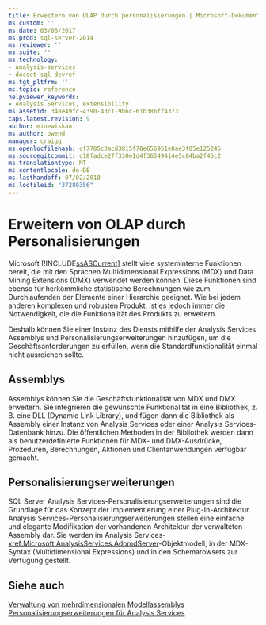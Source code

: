 ```yaml
---
title: Erweitern von OLAP durch personalisierungen | Microsoft-Dokumentation
ms.custom: ''
ms.date: 03/06/2017
ms.prod: sql-server-2014
ms.reviewer: ''
ms.suite: ''
ms.technology:
- analysis-services
- docset-sql-devref
ms.tgt_pltfrm: ''
ms.topic: reference
helpviewer_keywords:
- Analysis Services, extensibility
ms.assetid: 348e49fc-4390-43c1-9b6c-61b386ff4373
caps.latest.revision: 9
author: minewiskan
ms.author: owend
manager: craigg
ms.openlocfilehash: cf7785c3acd3815f78e656951e8ae3f05e125245
ms.sourcegitcommit: c18fadce27f330e1d4f36549414e5c84ba2f46c2
ms.translationtype: MT
ms.contentlocale: de-DE
ms.lasthandoff: 07/02/2018
ms.locfileid: "37280356"
---
```

# <a name="extending-olap-through-personalizations"></a>Erweitern von OLAP durch Personalisierungen
  Microsoft [!INCLUDE[ssASCurrent](../../../includes/ssascurrent-md.md)] stellt viele systeminterne Funktionen bereit, die mit den Sprachen Multidimensional Expressions (MDX) und Data Mining Extensions (DMX) verwendet werden können. Diese Funktionen sind ebenso für herkömmliche statistische Berechnungen wie zum Durchlaufenden der Elemente einer Hierarchie geeignet. Wie bei jedem anderen komplexen und robusten Produkt, ist es jedoch immer die Notwendigkeit, die die Funktionalität des Produkts zu erweitern.  
  
 Deshalb können Sie einer Instanz des Diensts mithilfe der Analysis Services Assemblys und Personalisierungserweiterungen hinzufügen, um die Geschäftsanforderungen zu erfüllen, wenn die Standardfunktionalität einmal nicht ausreichen sollte.  
  
## <a name="assemblies"></a>Assemblys  
 Assemblys können Sie die Geschäftsfunktionalität von MDX und DMX erweitern. Sie integrieren die gewünschte Funktionalität in eine Bibliothek, z. B. eine DLL (Dynamic Link Library), und fügen dann die Bibliothek als Assembly einer Instanz von Analysis Services oder einer Analysis Services-Datenbank hinzu. Die öffentlichen Methoden in der Bibliothek werden dann als benutzerdefinierte Funktionen für MDX- und DMX-Ausdrücke, Prozeduren, Berechnungen, Aktionen und Clientanwendungen verfügbar gemacht.  
  
## <a name="personalized-extensions"></a>Personalisierungserweiterungen  
 SQL Server Analysis Services-Personalisierungserweiterungen sind die Grundlage für das Konzept der Implementierung einer Plug-In-Architektur. Analysis Services-Personalisierungserweiterungen stellen eine einfache und elegante Modifikation der vorhandenen Architektur der verwalteten Assembly dar. Sie werden im Analysis Services-<xref:Microsoft.AnalysisServices.AdomdServer>-Objektmodell, in der MDX-Syntax (Multidimensional Expressions) und in den Schemarowsets zur Verfügung gestellt.  
  
## <a name="see-also"></a>Siehe auch  
 [Verwaltung von mehrdimensionalen Modellassemblys](../multidimensional-model-assemblies-management.md)   
 [Personalisierungserweiterungen für Analysis Services](analysis-services-personalization-extensions.md)  
  
  
